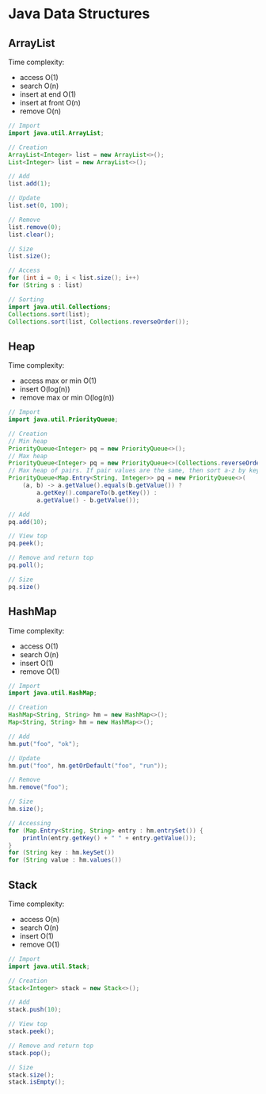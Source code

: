 # Java Data Structures

## ArrayList

Time complexity:
- access O(1)
- search O(n)
- insert at end O(1)
- insert at front O(n)
- remove O(n)

```java
// Import
import java.util.ArrayList;

// Creation
ArrayList<Integer> list = new ArrayList<>();
List<Integer> list = new ArrayList<>();

// Add
list.add(1);

// Update
list.set(0, 100);

// Remove
list.remove(0);
list.clear();

// Size
list.size();

// Access
for (int i = 0; i < list.size(); i++)
for (String s : list)

// Sorting
import java.util.Collections;
Collections.sort(list);
Collections.sort(list, Collections.reverseOrder());
```

## Heap

Time complexity:
- access max or min O(1)
- insert O(log(n))
- remove max or min O(log(n))

```java
// Import
import java.util.PriorityQueue;

// Creation
// Min heap
PriorityQueue<Integer> pq = new PriorityQueue<>();
// Max heap
PriorityQueue<Integer> pq = new PriorityQueue<>(Collections.reverseOrder);
// Max heap of pairs. If pair values are the same, then sort a-z by key.
PriorityQueue<Map.Entry<String, Integer>> pq = new PriorityQueue<>(
    (a, b) -> a.getValue().equals(b.getValue()) ?
        a.getKey().compareTo(b.getKey()) :
        a.getValue() - b.getValue());

// Add
pq.add(10);

// View top
pq.peek();

// Remove and return top
pq.poll();

// Size
pq.size()
```

## HashMap

Time complexity:
- access O(1)
- search O(n)
- insert O(1)
- remove O(1)

```java
// Import
import java.util.HashMap;

// Creation
HashMap<String, String> hm = new HashMap<>();
Map<String, String> hm = new HashMap<>();

// Add
hm.put("foo", "ok");

// Update
hm.put("foo", hm.getOrDefault("foo", "run"));

// Remove
hm.remove("foo");

// Size
hm.size();

// Accessing
for (Map.Entry<String, String> entry : hm.entrySet()) {
    println(entry.getKey() + " " + entry.getValue());
}
for (String key : hm.keySet())
for (String value : hm.values())
```

## Stack

Time complexity:
- access O(n)
- search O(n)
- insert O(1)
- remove O(1)

```java
// Import
import java.util.Stack;

// Creation
Stack<Integer> stack = new Stack<>();

// Add
stack.push(10);

// View top
stack.peek();

// Remove and return top
stack.pop();

// Size
stack.size();
stack.isEmpty();
```